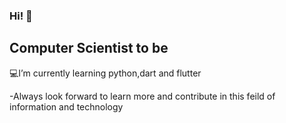 ### Hi! 👋

## Computer Scientist to be
💻I’m currently learning python,dart and flutter

-Always look forward to learn more and contribute in this feild of information and technology  


